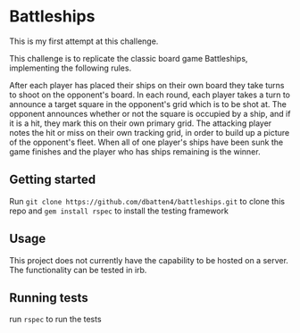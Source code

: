 # Battleships

This is my first attempt at this challenge.

This challenge is to replicate the classic board game Battleships, implementing the following rules.

After each player has placed their ships on their own board they take turns to shoot on the opponent's board. In each round, each player takes a turn to announce a target square in the opponent's grid which is to be shot at. The opponent announces whether or not the square is occupied by a ship, and if it is a hit, they mark this on their own primary grid. The attacking player notes the hit or miss on their own tracking grid, in order to build up a picture of the opponent's fleet.
When all of one player's ships have been sunk the game finishes and the player who has ships remaining is the winner.

## Getting started

Run 
`git clone https://github.com/dbatten4/battleships.git`
to clone this repo and 
`gem install rspec`
to install the testing framework

## Usage

This project does not currently have the capability to be hosted on a server. The functionality can be tested in irb.

## Running tests

run `rspec` to run the tests

